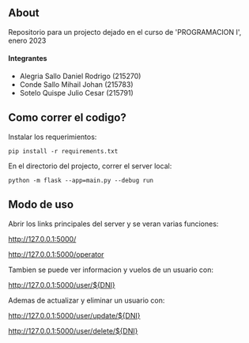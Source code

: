 ## About

Repositorio para un projecto dejado en el curso de 'PROGRAMACION I', enero 2023

#### Integrantes
- Alegria Sallo Daniel Rodrigo  (215270)
- Conde Sallo Mihail Johan      (215783)
- Sotelo Quispe Julio Cesar     (215791)

## Como correr el codigo?

Instalar los requerimientos:

    pip install -r requirements.txt

En el directorio del projecto, correr el server local:

    python -m flask --app=main.py --debug run


## Modo de uso
Abrir los links principales del server y se veran varias funciones:

http://127.0.0.1:5000/

http://127.0.0.1:5000/operator



Tambien se puede ver informacion y vuelos de un usuario con:

http://127.0.0.1:5000/user/${DNI}


Ademas de actualizar y eliminar un usuario con:

http://127.0.0.1:5000/user/update/${DNI}

http://127.0.0.1:5000/user/delete/${DNI}
